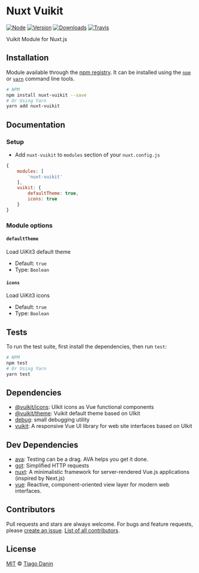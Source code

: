 # Nuxt Vuikit

[![Node](https://img.shields.io/node/v/nuxt-vuikit.svg?style=flat-square)](https://npmjs.org/package/nuxt-vuikit) [![Version](https://img.shields.io/npm/v/nuxt-vuikit.svg?style=flat-square)](https://npmjs.org/package/nuxt-vuikit) [![Downloads](https://img.shields.io/npm/dt/nuxt-vuikit.svg?style=flat-square)](https://npmjs.org/package/nuxt-vuikit) [![Travis](https://img.shields.io/travis/TiagoDanin/Nuxt-Vuikit.svg?branch=master&style=flat-square)](https://travis-ci.org/TiagoDanin/Nuxt-Vuikit) 

Vuikit Module for Nuxt.js

## Installation

Module available through the [npm registry](https://www.npmjs.com/). It can be installed using the  [`npm`](https://docs.npmjs.com/getting-started/installing-npm-packages-locally) or [`yarn`](https://yarnpkg.com/en/) command line tools.

```sh
# NPM
npm install nuxt-vuikit --save
# Or Using Yarn
yarn add nuxt-vuikit
```

## Documentation

### Setup

- Add `nuxt-vuikit` to `modules` section of your `nuxt.config.js`

```js
{
	modules: [
		'nuxt-vuikit'
	],
	vuikit: {
		defaultTheme: true,
		icons: true
	}
}
```

### Module options

#### `defaultTheme`
Load UiKit3 default theme
- Default: `true`
- Type: `Boolean`

#### `icons`
Load UiKit3 icons
- Default: `true`
- Type: `Boolean`

## Tests

To run the test suite, first install the dependencies, then run `test`:

```sh
# NPM
npm test
# Or Using Yarn
yarn test
```

## Dependencies

- [@vuikit/icons](https://ghub.io/@vuikit/icons): UIkit icons as Vue functional components
- [@vuikit/theme](https://ghub.io/@vuikit/theme): Vuikit default theme based on UIkit
- [debug](https://ghub.io/debug): small debugging utility
- [vuikit](https://ghub.io/vuikit): A responsive Vue UI library for web site interfaces based on UIkit

## Dev Dependencies

- [ava](https://ghub.io/ava): Testing can be a drag. AVA helps you get it done.
- [got](https://ghub.io/got): Simplified HTTP requests
- [nuxt](https://ghub.io/nuxt): A minimalistic framework for server-rendered Vue.js applications (inspired by Next.js)
- [vue](https://ghub.io/vue): Reactive, component-oriented view layer for modern web interfaces.

## Contributors

Pull requests and stars are always welcome. For bugs and feature requests, please [create an issue](https://github.com/TiagoDanin/Nuxt-Vuikit/issues). [List of all contributors](https://github.com/TiagoDanin/Nuxt-Vuikit/graphs/contributors).

## License

[MIT](LICENSE) © [Tiago Danin](https://TiagoDanin.github.io)